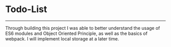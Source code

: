 # Todo-List
---
Through building this project I was able to better understand the usage of ES6 modules and Object Oriented Principle, as well as the basics of webpack. I will implement local storage at a later time.